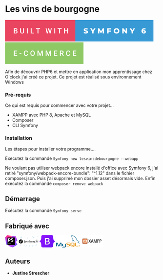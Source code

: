 # Les vins de bourgogne


![forthebadge](public/assets/images/built-with-symfony-6.svg)
![forthebadge](public/assets/images/e-commerce.svg)


Afin de découvrir PHP6 et mettre en application mon apprentissage 
chez O'clock
j'ai créé ce projet.
Ce projet est réalisé sous environnement Windows


### Pré-requis

Ce qui est requis pour commencer avec votre projet...

- XAMPP avec PHP 8, Apache et MySQL
- Composer
- CLI Symfony

### Installation

Les étapes pour installer votre programme....

 Executez la commande ``Symfony new lesvinsdebourgogne --webapp`` 
 
 Ne voulant pas utiliser webpack encore installé d'office avec 
 Symfony 6, j'ai retiré "symfony/webpack-encore-bundle": "^1.12" 
 dans le fichier composer.json.
 Puis j'ai supprimé mon dossier asset désormais vide.
 Enfin executez la commande ``composer remove webpack``



## Démarrage

Exécutez la commande ``Symfony serve``

## Fabriqué avec
<code><img height="40" src="public/assets/images/Phpstorm.png"></code>
<code><img height="40" src="public/assets/images/Symfony-6-3-768x473.png"></code>
<code><img height="40" src="public/assets/images/bootstrap.jpg"></code>
<code><img height="40" src="public/assets/images/mysql.png"></code>
<code><img height="40" src="public/assets/images/Xampp.jpg"></code>


## Auteurs

* **Justine Strescher** 


